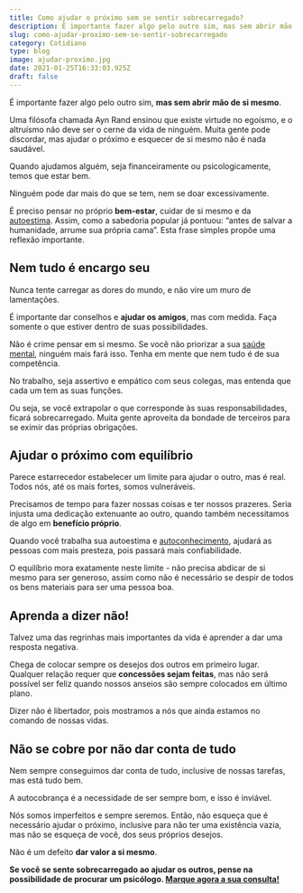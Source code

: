 ```yaml
---
title: Como ajudar o próximo sem se sentir sobrecarregado?
description: É importante fazer algo pelo outro sim, mas sem abrir mão de si mesmo.
slug: como-ajudar-proximo-sem-se-sentir-sobrecarregado
category: Cotidiano
type: blog
image: ajudar-proximo.jpg
date: 2021-01-25T16:33:03.925Z
draft: false
---
```


É importante fazer algo pelo outro sim, **mas sem abrir mão de si mesmo**.

Uma filósofa chamada Ayn Rand ensinou que existe virtude no egoísmo, e o altruísmo não deve ser o cerne da vida de ninguém. Muita gente pode discordar, mas ajudar o próximo e esquecer de si mesmo não é nada saudável.

Quando ajudamos alguém, seja financeiramente ou psicologicamente, temos que estar bem.

Ninguém pode dar mais do que se tem, nem se doar excessivamente.

É preciso pensar no próprio **bem-estar**, cuidar de si mesmo e da [autoestima](https://yuribusin.com.br/como-aumentar-a-autoestima/). Assim, como a sabedoria popular já pontuou: “antes de salvar a humanidade, arrume sua própria cama”. Esta frase simples propõe uma reflexão importante.

## Nem tudo é encargo seu

Nunca tente carregar as dores do mundo, e não vire um muro de lamentações.

É importante dar conselhos e **ajudar os amigos**, mas com medida. Faça somente o que estiver dentro de suas possibilidades.

Não é crime pensar em si mesmo. Se você não priorizar a sua [saúde mental](https://yuribusin.com.br/7-habitos-boa-saude-mental/), ninguém mais fará isso. Tenha em mente que nem tudo é de sua competência.

No trabalho, seja assertivo e empático com seus colegas, mas entenda que cada um tem as suas funções.

Ou seja, se você extrapolar o que corresponde às suas responsabilidades, ficará sobrecarregado. Muita gente aproveita da bondade de terceiros para se eximir das próprias obrigações.

## Ajudar o próximo com equilíbrio

Parece estarrecedor estabelecer um limite para ajudar o outro, mas é real. Todos nós, até os mais fortes, somos vulneráveis.

Precisamos de tempo para fazer nossas coisas e ter nossos prazeres. Seria injusta uma dedicação extenuante ao outro, quando também necessitamos de algo em **benefício próprio**.

Quando você trabalha sua autoestima e [autoconhecimento](/autoconhecimento-no-desenvolvimento-pessoal/), ajudará as pessoas com mais presteza, pois passará mais confiabilidade.

O equilíbrio mora exatamente neste limite - não precisa abdicar de si mesmo para ser generoso, assim como não é necessário se despir de todos os bens materiais para ser uma pessoa boa.

## Aprenda a dizer não!

Talvez uma das regrinhas mais importantes da vida é aprender a dar uma resposta negativa.

Chega de colocar sempre os desejos dos outros em primeiro lugar. Qualquer relação requer que **concessões sejam feitas**, mas não será possível ser feliz quando nossos anseios são sempre colocados em último plano.

Dizer não é libertador, pois mostramos a nós que ainda estamos no comando de nossas vidas.

## Não se cobre por não dar conta de tudo

Nem sempre conseguimos dar conta de tudo, inclusive de nossas tarefas, mas está tudo bem.

A autocobrança é a necessidade de ser sempre bom, e isso é inviável.

Nós somos imperfeitos e sempre seremos. Então, não esqueça que é necessário ajudar o próximo, inclusive para não ter uma existência vazia, mas não se esqueça de você, dos seus próprios desejos.

Não é um defeito **dar valor a si mesmo**.

**Se você se sente sobrecarregado ao ajudar os outros, pense na possibilidade de procurar um psicólogo. [Marque agora a sua consulta!](https://yuribusin.com.br/contato/)**
